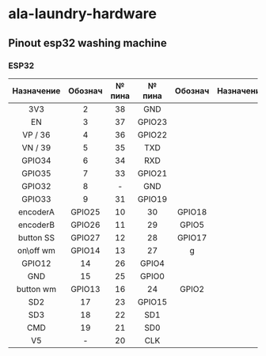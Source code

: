 # ala-laundry-hardware
## Pinout esp32 washing machine
### ESP32
**Назначение**|**Обознач**|**№ пина**|**№ пина**|**Обознач**|**Назначение**
:-----:|:-----:|:-----:|:-----:|:-----:|:-----:
 |3V3|2|38|GND| 
 |EN|3|37|GPIO23| 
 |VP / 36|4|36|GPIO22| 
 |VN / 39|5|35|TXD| 
 |GPIO34|6|34|RXD| 
 |GPIO35|7|33|GPIO21| 
 |GPIO32|8|-|GND| 
 |GPIO33|9|31|GPIO19| 
encoderA|GPIO25|10|30|GPIO18| 
encoderB|GPIO26|11|29|GPIO5| 
button SS|GPIO27|12|28|GPIO17| 
on\off wm|GPIO14|13|27|g| 
 |GPIO12|14|26|GPIO4| 
 |GND|15|25|GPIO0| 
button wm|GPIO13|16|24|GPIO2| 
 |SD2|17|23|GPIO15| 
 |SD3|18|22|SD1| 
 |CMD|19|21|SD0| 
 |V5|-|20|CLK| 
